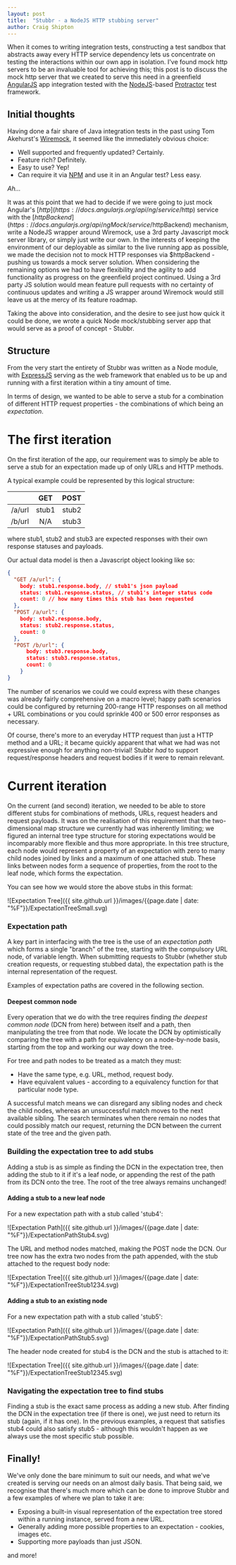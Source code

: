 ```yaml
---
layout: post
title:  "Stubbr - a NodeJS HTTP stubbing server"
author: Craig Shipton
---
```

When it comes to writing integration tests, constructing a test sandbox that abstracts away every HTTP service dependency lets us concentrate on testing the interactions within our own app in isolation.  I've found mock http servers to be an invaluable tool for achieving this; this post is to discuss the mock http server that we created to serve this need in a greenfield [AngularJS](https://angularjs.org/) app integration tested with the [NodeJS](https://nodejs.org/)-based [Protractor](http://www.protractortest.org/) test framework.


## Initial thoughts

Having done a fair share of Java integration tests in the past using Tom Akehurst's [Wiremock](http://wiremock.org/), it seemed like the immediately obvious choice:

* Well supported and frequently updated? Certainly.
* Feature rich? Definitely.
* Easy to use? Yep!
* Can require it via [NPM](https://npmjs.com) and use it in an Angular test?  Less easy.

*Ah...*

It was at this point that we had to decide if we were going to just mock Angular's [$http](https://docs.angularjs.org/api/ng/service/$http) service with the [$httpBackend](https://docs.angularjs.org/api/ngMock/service/$httpBackend) mechanism, write a NodeJS wrapper around Wiremock, use a 3rd party Javascript mock server library, or simply just write our own.  In the interests of keeping the environment of our deployable as similar to the live running app as possible, we made the decision not to mock HTTP responses via $httpBackend - pushing us towards a mock server solution.  When considering the remaining options we had to have flexibility and the agility to add functionality as progress on the greenfield project continued.  Using a 3rd party JS solution would mean feature pull requests with no certainty of continuous updates and writing a JS wrapper around Wiremock would still leave us at the mercy of its feature roadmap.

Taking the above into consideration, and the desire to see just how quick it could be done, we wrote a quick Node mock/stubbing server app that would serve as a proof of concept - Stubbr.

## Structure

From the very start the entirety of Stubbr was written as a Node module, with [ExpressJS](http://expressjs.com/en/index.html) serving as the web framework that enabled us to be up and running with a first iteration within a tiny amount of time.

In terms of design, we wanted to be able to serve a stub for a combination of different HTTP request properties - the combinations of which being an *expectation*.

# The first iteration

On the first iteration of the app, our requirement was to simply be able to serve a stub for an expectation made up of only URLs and HTTP methods.

A typical example could be represented by this logical structure:

|           |GET      |POST    |
|:---------:|:-------:|:------:|
| /a/url    | stub1   | stub2  |
| /b/url    | N/A     | stub3  |

where stub1, stub2 and stub3 are expected responses with their own response statuses and payloads.  

Our actual data model is then a Javascript object looking like so:

```json
{
  "GET /a/url": {
    body: stub1.response.body, // stub1's json payload
    status: stub1.response.status, // stub1's integer status code
    count: 0 // how many times this stub has been requested
  },
  "POST /a/url": {
    body: stub2.response.body,
    status: stub2.response.status,
    count: 0
  },
  "POST /b/url": {
      body: stub3.response.body,
      status: stub3.response.status,
      count: 0
    }
}
```

The number of scenarios we could we could express with these changes was already fairly comprehensive on a macro level; happy path scenarios could be configured by returning 200-range HTTP responses on all method + URL combinations or you could sprinkle 400 or 500 error responses as necessary.

Of course, there's more to an everyday HTTP request than just a HTTP method and a URL; it became quickly apparent that what we had was not expressive enough for anything non-trivial! Stubbr *had* to support request/response headers and request bodies if it were to remain relevant.

# Current iteration

On the current (and second) iteration, we needed to be able to store different stubs for combinations of methods, URLs, request headers and request payloads.  It was on the realisation of this requirement that the two-dimensional map structure we currently had was inherently limiting; we figured an internal tree type structure for storing expectations would be incomparably more flexible and thus more appropriate.  In this tree structure, each node would represent a property of an expectation with zero to many child nodes joined by links and a maximum of one attached stub.  These links between nodes form a sequence of properties, from the root to the leaf node, which forms the expectation.

You can see how we would store the above stubs in this format:

![Expectation Tree]({{ site.github.url }}/images/{{page.date | date: "%F"}}/ExpectationTreeSmall.svg)

### Expectation path

A key part in interfacing with the tree is the use of an *expectation path* which forms a single "branch" of the tree, starting with the compulsory URL node, of variable length.  When submitting requests to Stubbr (whether stub creation requests, or requesting stubbed data), the expectation path is the internal representation of the request.

Examples of expectation paths are covered in the following section.

#### Deepest common node

Every operation that we do with the tree requires finding *the deepest common node* (DCN from here) between itself and a path, then manipulating the tree from that node.  We locate the DCN by optimistically comparing the tree with a path for equivalency on a node-by-node basis, starting from the top and working our way down the tree.  

For tree and path nodes to be treated as a match they must:

* Have the same type, e.g. URL, method, request body.
* Have equivalent values - according to a equivalency function for that particular node type.

A successful match means we can disregard any sibling nodes and check the child nodes, whereas an unsuccessful match moves to the next available sibling.  The search terminates when there remain no nodes that could possibly match our request, returning the DCN between the current state of the tree and the given path.

### Building the expectation tree to add stubs

Adding a stub is as simple as finding the DCN in the expectation tree, then adding the stub to it if it's a leaf node, or appending the rest of the path from its DCN onto the tree.  The root of the tree always remains unchanged!

#### Adding a stub to a new leaf node

For a new expectation path with a stub called 'stub4':

![Expectation Path]({{ site.github.url }}/images/{{page.date | date: "%F"}}/ExpectationPathStub4.svg)

The URL and method nodes matched, making the POST node the DCN.  Our tree now has the extra two nodes from the path appended, with the stub attached to the request body node:

![Expectation Tree]({{ site.github.url }}/images/{{page.date | date: "%F"}}/ExpectationTreeStub1234.svg)

#### Adding a stub to an existing node

For a new expectation path with a stub called 'stub5':

![Expectation Path]({{ site.github.url }}/images/{{page.date | date: "%F"}}/ExpectationPathStub5.svg)

The header node created for stub4 is the DCN and the stub is attached to it:

![Expectation Tree]({{ site.github.url }}/images/{{page.date | date: "%F"}}/ExpectationTreeStub12345.svg)


### Navigating the expectation tree to find stubs

Finding a stub is the exact same process as adding a new stub. After finding the DCN in the expectation tree (if there is one), we just need to return its stub (again, if it has one).  In the previous examples, a request that satisfies stub4 could also satisfy stub5 - although this wouldn't happen as we always use the most specific stub possible.

## Finally!

We've only done the bare minimum to suit our needs, and what we've created is serving our needs on an almost daily basis.  That being said, we recognise that there's much more which can be done to improve Stubbr and a few examples of where we plan to take it are:

* Exposing a built-in visual representation of the expectation tree stored within a running instance, served from a new URL.
* Generally adding more possible properties to an expectation - cookies, images etc.
* Supporting more payloads than just JSON.

and more!
